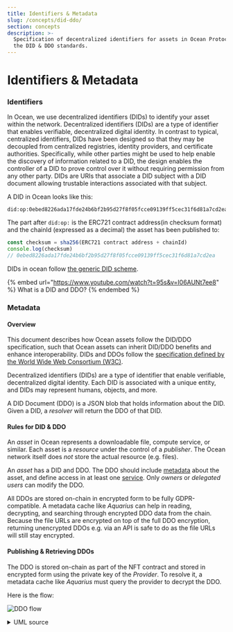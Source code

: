 ```yaml
---
title: Identifiers & Metadata
slug: /concepts/did-ddo/
section: concepts
description: >-
  Specification of decentralized identifiers for assets in Ocean Protocol using
  the DID & DDO standards.
---
```


# Identifiers & Metadata

### Identifiers

In Ocean, we use decentralized identifiers (DIDs) to identify your asset within the network. Decentralized identifiers (DIDs) are a type of identifier that enables verifiable, decentralized digital identity. In contrast to typical, centralized identifiers, DIDs have been designed so that they may be decoupled from centralized registries, identity providers, and certificate authorities. Specifically, while other parties might be used to help enable the discovery of information related to a DID, the design enables the controller of a DID to prove control over it without requiring permission from any other party. DIDs are URIs that associate a DID subject with a DID document allowing trustable interactions associated with that subject.

A DID in Ocean looks like this:

```
did:op:0ebed8226ada17fde24b6bf2b95d27f8f05fcce09139ff5cec31f6d81a7cd2ea
```

The part after `did:op:` is the ERC721 contract address(in checksum format) and the chainId (expressed as a decimal) the asset has been published to:

```js
const checksum = sha256(ERC721 contract address + chainId)
console.log(checksum)
// 0ebed8226ada17fde24b6bf2b95d27f8f05fcce09139ff5cec31f6d81a7cd2ea
```

DIDs in ocean follow [the generic DID scheme](https://w3c-ccg.github.io/did-spec/#the-generic-did-scheme).

{% embed url="https://www.youtube.com/watch?t=95s&v=I06AUNt7ee8" %}
What is a DID and DDO?
{% endembed %}

### Metadata

#### Overview

This document describes how Ocean assets follow the DID/DDO specification, such that Ocean assets can inherit DID/DDO benefits and enhance interoperability. DIDs and DDOs follow the [specification defined by the World Wide Web Consortium (W3C)](https://w3c-ccg.github.io/did-spec/).

Decentralized identifiers (DIDs) are a type of identifier that enable verifiable, decentralized digital identity. Each DID is associated with a unique entity, and DIDs may represent humans, objects, and more.

A DID Document (DDO) is a JSON blob that holds information about the DID. Given a DID, a _resolver_ will return the DDO of that DID.

#### Rules for DID & DDO

An _asset_ in Ocean represents a downloadable file, compute service, or similar. Each asset is a _resource_ under the control of a _publisher_. The Ocean network itself does _not_ store the actual resource (e.g. files).

An _asset_ has a DID and DDO. The DDO should include [metadata](did-ddo.md#metadata) about the asset, and define access in at least one [service](did-ddo.md#services). Only _owners_ or _delegated users_ can modify the DDO.

All DDOs are stored on-chain in encrypted form to be fully GDPR-compatible. A metadata cache like _Aquarius_ can help in reading, decrypting, and searching through encrypted DDO data from the chain. Because the file URLs are encrypted on top of the full DDO encryption, returning unencrypted DDOs e.g. via an API is safe to do as the file URLs will still stay encrypted.

#### Publishing & Retrieving DDOs

The DDO is stored on-chain as part of the NFT contract and stored in encrypted form using the private key of the _Provider_. To resolve it, a metadata cache like _Aquarius_ must query the provider to decrypt the DDO.

Here is the flow:

![DDO flow](../.gitbook/assets/architecture/ddo-flow.png)

<details>

<summary>UML source</summary>

```
title DDO flow

User(Ocean library) -> User(Ocean library): Prepare DDO
User(Ocean library) -> Provider: encrypt DDO
Provider -> User(Ocean library): encryptedDDO
User(Ocean library) -> ERC721 contract: publish encryptedDDO
Aquarius <-> ERC721 contract: monitors ERC721 contract and gets MetdadataCreated Event (contains encryptedDDO)
Aquarius -> ERC721 contract: calls getMetaData()
Aquarius -> Provider: decrypt encryptedDDO, signed request using Aquarius's private key
Provider -> ERC721 contract: checks state using getMetaData()
Provider -> Provider: depending on metadataState (expired,retired) and aquarius address, validates the request
Provider -> Aquarius: DDO
Aquarius -> Aquarius : validate DDO
Aquarius -> Aquarius : cache DDO
Aquarius -> Aquarius : enhance cached DDO in response with additional infos like events & stats
```

</details>
